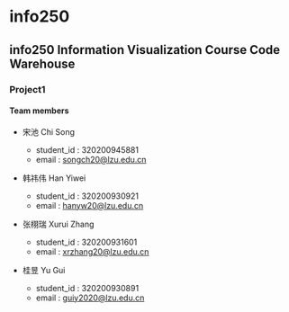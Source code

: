 # info250
## info250 Information Visualization Course Code Warehouse
### Project1
#### Team members
- 宋池 Chi Song 
  - student_id : 320200945881
  - email : songch20@lzu.edu.cn
  
- 韩祎伟 Han Yiwei
  - student_id : 320200930921
  - email : hanyw20@lzu.edu.cn

 - 张栩瑞 Xurui Zhang
   - student_id : 320200931601
   - email : xrzhang20@lzu.edu.cn

 - 桂昱 Yu Gui
    - student_id : 320200930891
    - email : guiy2020@lzu.edu.cn
